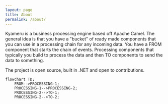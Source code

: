 ```yaml
---
layout: page
title: About
permalink: /about/
---
```




Kyameru is a business processing engine based off Apache Camel. The general idea is that you have a "bucket" of ready made components that you can use in a processing chain for any incoming data. You have a FROM component that starts the chain of events. Processing components that typically you build to process the data and then TO components to send the data to something.

The project is open source, built in .NET and open to contributions.

```mermaid
flowchart TD;
    FROM-->PROCESSING-1;
    PROCESSING-1-->PROCESSING-2;
    PROCESSING-2-->TO-1;
    PROCESSING-2-->TO-2;
```
